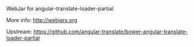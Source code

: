 WebJar for angular-translate-loader-partial

More info: http://webjars.org

Upstream: https://github.com/angular-translate/bower-angular-translate-loader-partial
